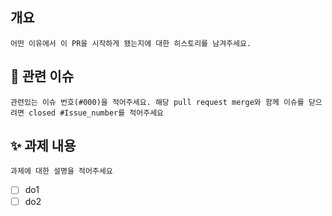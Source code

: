 ## 개요
`어떤 이유에서 이 PR을 시작하게 됐는지에 대한 히스토리를 남겨주세요.`

## 📌 관련 이슈
`관련있는 이슈 번호(#000)을 적어주세요. 해당 pull request merge와 함께 이슈를 닫으려면 closed #Issue_number를 적어주세요`

## ✨ 과제 내용
`과제에 대한 설명을 적어주세요`  
- [ ] do1
- [ ] do2 
